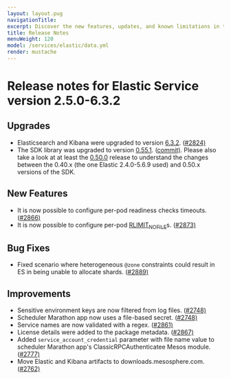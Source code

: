 ```yaml
---
layout: layout.pug
navigationTitle:
excerpt: Discover the new features, updates, and known limitations in this release of the Elastic Service
title: Release Notes
menuWeight: 120
model: /services/elastic/data.yml
render: mustache
---
```


# Release notes for Elastic Service version 2.5.0-6.3.2

## Upgrades

- Elasticsearch and Kibana were upgraded to version [6.3.2](https://www.elastic.co/guide/en/elasticsearch/reference/6.3/release-notes-6.3.2.html). ([#2824)](https://github.com/mesosphere/dcos-commons/commit/c0f10eb0c8a5662df659d03d0657cc314b0ec822)
- The SDK library was upgraded to version [0.55.1](https://github.com/mesosphere/dcos-commons/releases/tag/0.55.1). ([commit)](https://github.com/mesosphere/dcos-commons/commit/230032df7e44b4018036493cc240d39a515205bc). Please also take a look at at least the [0.50.0](https://github.com/mesosphere/dcos-commons/releases/tag/0.50.0) release to understand the changes between the 0.40.x (the one Elastic 2.4.0-5.6.9 used) and 0.50.x versions of the SDK.

## New Features

- It is now possible to configure per-pod readiness checks timeouts. ([#2866)](https://github.com/mesosphere/dcos-commons/commit/41793a8becba9c7585aaeedc404887727fc612af)
- It is now possible to configure per-pod [RLIMIT<sub>NOFILE</sub>](http://man7.org/linux/man-pages/man2/getrlimit.2.html)s. ([#2873)](https://github.com/mesosphere/dcos-commons/commit/a8a900d538f6e4815c3b7c130f871b9029c86ad2)

## Bug Fixes

- Fixed scenario where heterogeneous `@zone` constraints could result in ES in being unable to allocate shards. ([#2889)](https://github.com/mesosphere/dcos-commons/commit/db6cbf0b3e44d52bac5e797573337bd0157caf9c)

## Improvements

- Sensitive environment keys are now filtered from log files. ([#2748)](https://github.com/mesosphere/dcos-commons/commit/00a0bf8deb30b65461625678931a9ed3f3f1cbec)
- Scheduler Marathon app now uses a file-based secret. ([#2748)](https://github.com/mesosphere/dcos-commons/commit/00a0bf8deb30b65461625678931a9ed3f3f1cbec)
- Service names are now validated with a regex. ([#2861)](https://github.com/mesosphere/dcos-commons/commit/825eac6f53e80eecad876ec7f446546ef0023014)
- License details were added to the package metadata. ([#2867)](https://github.com/mesosphere/dcos-commons/commit/b3d39263544892c0c5debee08fcf39ff9d874760)
- Added `service_account_credential` parameter with file name value to scheduler Marathon app's ClassicRPCAuthenticatee Mesos module. ([#2777)](https://github.com/mesosphere/dcos-commons/commit/11fa91b42941cbad2fe6015436664744476fab04)
- Move Elastic and Kibana artifacts to downloads.mesosphere.com. ([#2762)](https://github.com/mesosphere/dcos-commons/commit/54c13d866b6348caa495f40738edb8efb41fef6d)

<!-- # Release notes for Elastic Service version 2.4.0-5.6.9

## New Features

- Elasticsearch and Kibana were upgraded to version [5.6.9](https://www.elastic.co/guide/en/elasticsearch/reference/5.6/release-notes-5.6.9.html). ([#2536](https://github.com/mesosphere/dcos-commons/pull/2536))

## Improvements

- The SDK tests now validate missing values for `svc.yml` Mustache variables. ([#2527](https://github.com/mesosphere/dcos-commons/pull/2527))
 -->
<!-- # Version 2.3.1-5.6.5

## New Features

- All frameworks (Cassandra included) now isolate their `/tmp` task directories by making them Mesos [`SANDBOX_PATH` volume sources](https://github.com/apache/mesos/blob/master/docs/container-volume.md#sandbox_path-volume-source). ([#2467](https://github.com/mesosphere/dcos-commons/pull/2467) and [#2486](https://github.com/mesosphere/dcos-commons/pull/2486))

# Version 2.3.0-5.6.5

## New features

- Support for deploying the service in a remote region.

# Version 2.2.0-5.6.5

## New features

- Support for the automated provisioning of TLS artifacts to secure Elastic communication (requires X-Pack)
- Support for `Zone` placement constraints in DC/OS 1.11
- Ability to pause a service pod for debugging and recovery purposes

## Updates

- Major improvements to the stability and performance of service orchestration
- JRE upgraded to 1.8u162
- The service now uses the Mesos V1 API. The service can be set back to the V0 API using the service property `service.mesos_api_version`.

# Version 2.1.1-5.6.5

## Improvements

- Elastic updated to version 5.6.5
- Kibana updated to version 5.6.5

# Version 2.1.0-5.6.2

## New Features

* Custom configuration can now be passed to Elastic plugins. See [the documentation](/services/elastic/2.1.1-5.6.5/custom-elasticsearch-yaml/).

## Bug Fixes

* Uninstall now handles failed tasks correctly

# Version 2.0.0-5.5.1

## Improvements

- Default to 0 ingest nodes
- Automatic management of gateway settings
- Upgrade to [dcos-commons 0.30.0](https://github.com/mesosphere/dcos-commons/releases/tag/0.30.0)

## Bug Fixes

- Numerous fixes and enhancements to service reliability

# Version 1.0.15-5.5.1-beta

## Improvements

- Upgrade to [dcos-commons 0.20.1](https://github.com/mesosphere/dcos-commons/releases/tag/0.20.1)
- Upgrade to Elastic 5.5.1

# Version 1.0.14-5.4.1-beta

## New Features

- Installation in folders is supported
- Use of a CNI network is supported

## Improvements

- Upgrade to [dcos-commons 0.20.0](https://github.com/mesosphere/dcos-commons/releases/tag/0.20.0)
- Upgrade to Elastic 5.5.0
- Default user is now `nobody`
- Allow configuration of scheduler log level
- Kibana's cpu and memory are now configurable

## Bug Fixes

- Stop downloading Statsd zip file twice

# Version 1.0.13-5.4.1-beta

## New Features

- Enabled Elastic framework to work in offline/airgapped cluster (#1091)

## Upgrades

- Upgraded to Elasticsearch and Kibana 5.4.1
- Upgraded to dcos-commons-0.18.0

# Version 1.0.11-5.4.0-beta

## Breaking Changes

- Kibana has been removed from the Elastic package, along with the proxylite helper service. Please see the '[Connecting Clients](/services/elastic/2.1.1-5.6.5/connecting-clients/)' section for instructions on how to provision and connect Kibana on DC/OS.

## Improvements/Features

- Added an option to toggle installation of commercial X-Pack plugin (disabled by default)
- Increased ingest node default RAM to 2GB
- Added a configurable health check user/password to use as Elastic credentials during readiness/health checks

## Upgrades

- Upgraded to Elastic 5.4.0
- Upgraded to Support Diagnostics Version 5.12
- Upgraded to dcos-commons-0.16.0
 -->